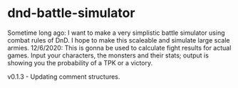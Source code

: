 # dnd-battle-simulator
Sometime long ago: I want to make a very simplistic battle simulator using combat rules of DnD. I hope to make this scaleable and simulate large scale armies.
12/6/2020: This is gonna be used to calculate fight results for actual games.
Input your characters, the monsters and their stats; output is showing you the probability of a TPK or a victory.

v0.1.3 - Updating comment structures.
